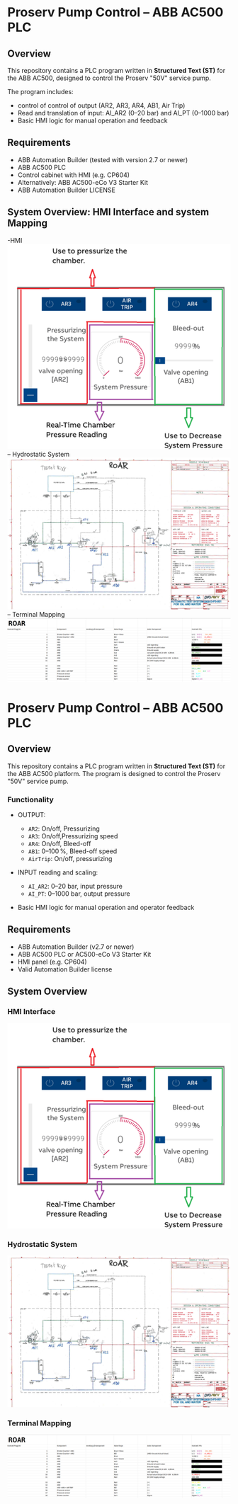 # Proserv Pump Control – ABB AC500 PLC

## Overview
This repository contains a PLC program written in **Structured Text (ST)** for the ABB AC500, designed to control the Proserv "50V" service pump.


The program includes:
- control of control of output (AR2, AR3, AR4, AB1, Air Trip)
- Read and translation of input:  AI_AR2 (0–20 bar) and AI_PT (0–1000 bar)
- Basic HMI logic for manual operation and feedback

## Requirements
- ABB Automation Builder (tested with version 2.7 or newer)
- ABB AC500 PLC
- Control cabinet with HMI (e.g. CP604)
- Alternatively: ABB AC500-eCo V3 Starter Kit
- ABB Automation Builder LICENSE

## System Overview: HMI Interface and system Mapping
-HMI
![HMIm](images/HMI%20Interface.png)
– Hydrostatic System
![Hydrostatic System](images/Hydraulic-Mechanical%20Overview.png)
– Terminal Mapping
![Terminal Mapping](images/Input%20channels%20and%20terminal%20numbers.png)


# Proserv Pump Control – ABB AC500 PLC

## Overview
This repository contains a PLC program written in **Structured Text (ST)** for the ABB AC500 platform. The program is designed to control the Proserv "50V" service pump.

### Functionality
- OUTPUT:
  - `AR2`: On/off, Pressurizing  
  - `AR3`: On/off,Pressurizing speed  
  - `AR4`: On/off, Bleed-off  
  - `AB1`: 0–100 %, Bleed-off speed  
  - `AirTrip`: On/off, pressurizing  
- INPUT reading and scaling:
  - `AI_AR2`: 0–20 bar, input pressure
  - `AI_PT`: 0–1000 bar, output pressure

- Basic HMI logic for manual operation and operator feedback

## Requirements
- ABB Automation Builder (v2.7 or newer)
- ABB AC500 PLC or AC500-eCo V3 Starter Kit
- HMI panel (e.g. CP604)
- Valid Automation Builder license

## System Overview
### HMI Interface
![HMIm](images/HMI%20Interface.png)

### Hydrostatic System
![Hydrostatic System](images/Hydraulic-Mechanical%20Overview.png)

### Terminal Mapping
![Terminal Mapping](images/Input%20channels%20and%20terminal%20numbers.png)

